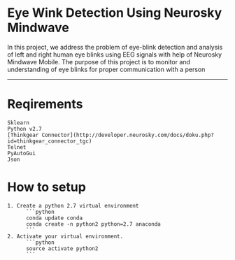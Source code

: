 # Eye Wink Detection Using Neurosky Mindwave
In this project, we address the problem of eye-blink detection and analysis of left and right human eye blinks using EEG signals with help of Neurosky Mindwave Mobile. The purpose of this project is to monitor and understanding of eye blinks for proper communication with a person

---
# Reqirements
```
Sklearn
Python v2.7
[Thinkgear Connector](http://developer.neurosky.com/docs/doku.php?id=thinkgear_connector_tgc)
Telnet
PyAutoGui
Json
```
# How to setup
```
1. Create a python 2.7 virtual environment
      ```python
      conda update conda
      conda create -n python2 python=2.7 anaconda
      ```
2. Activate your virtual environment.
      ```python
      source activate python2
      ```



